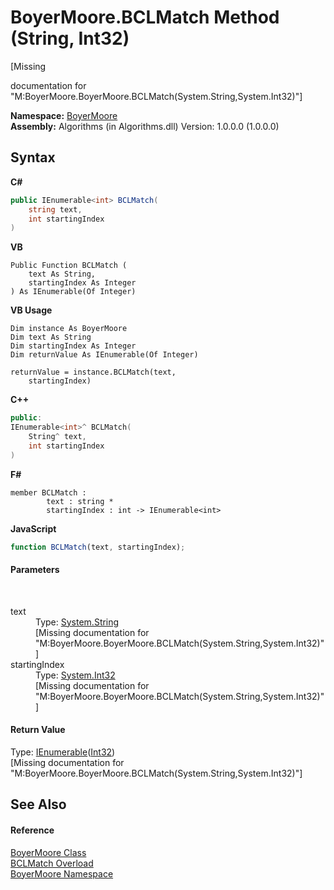 # BoyerMoore.BCLMatch Method (String, Int32)
 

\[Missing <summary> documentation for "M:BoyerMoore.BoyerMoore.BCLMatch(System.String,System.Int32)"\]

**Namespace:**&nbsp;<a href="71aac8e1-3159-96a7-d7cc-16f841dec445">BoyerMoore</a><br />**Assembly:**&nbsp;Algorithms (in Algorithms.dll) Version: 1.0.0.0 (1.0.0.0)

## Syntax

**C#**<br />
``` C#
public IEnumerable<int> BCLMatch(
	string text,
	int startingIndex
)
```

**VB**<br />
``` VB
Public Function BCLMatch ( 
	text As String,
	startingIndex As Integer
) As IEnumerable(Of Integer)
```

**VB Usage**<br />
``` VB Usage
Dim instance As BoyerMoore
Dim text As String
Dim startingIndex As Integer
Dim returnValue As IEnumerable(Of Integer)

returnValue = instance.BCLMatch(text, 
	startingIndex)
```

**C++**<br />
``` C++
public:
IEnumerable<int>^ BCLMatch(
	String^ text, 
	int startingIndex
)
```

**F#**<br />
``` F#
member BCLMatch : 
        text : string * 
        startingIndex : int -> IEnumerable<int> 

```

**JavaScript**<br />
``` JavaScript
function BCLMatch(text, startingIndex);
```


#### Parameters
&nbsp;<dl><dt>text</dt><dd>Type: <a href="http://msdn2.microsoft.com/en-us/library/s1wwdcbf" target="_blank">System.String</a><br />\[Missing <param name="text"/> documentation for "M:BoyerMoore.BoyerMoore.BCLMatch(System.String,System.Int32)"\]</dd><dt>startingIndex</dt><dd>Type: <a href="http://msdn2.microsoft.com/en-us/library/td2s409d" target="_blank">System.Int32</a><br />\[Missing <param name="startingIndex"/> documentation for "M:BoyerMoore.BoyerMoore.BCLMatch(System.String,System.Int32)"\]</dd></dl>

#### Return Value
Type: <a href="http://msdn2.microsoft.com/en-us/library/9eekhta0" target="_blank">IEnumerable</a>(<a href="http://msdn2.microsoft.com/en-us/library/td2s409d" target="_blank">Int32</a>)<br />\[Missing <returns> documentation for "M:BoyerMoore.BoyerMoore.BCLMatch(System.String,System.Int32)"\]

## See Also


#### Reference
<a href="96315529-98e0-e49f-22ac-1994c21731a6">BoyerMoore Class</a><br /><a href="854de21d-60a6-5d65-5b83-5dd80e18c21f">BCLMatch Overload</a><br /><a href="71aac8e1-3159-96a7-d7cc-16f841dec445">BoyerMoore Namespace</a><br />